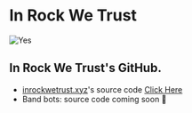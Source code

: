 # In Rock We Trust

![Yes](https://cdn.smehost.net/acdccom-uscolumbiaprod/wp-content/uploads/2021/05/1.jpg)

## In Rock We Trust's GitHub.
- [inrockwetrust.xyz](https://inrockwetrust.xyz)'s source code [Click Here](https://github.com/In-Rock-We-Trust/in-rock-we-trust.github.io)
- Band bots: source code coming soon 👀
